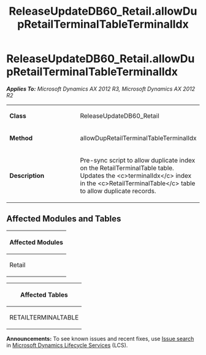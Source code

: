 ﻿---
title: ReleaseUpdateDB60_Retail.allowDupRetailTerminalTableTerminalIdx
TOCTitle: ReleaseUpdateDB60_Retail.allowDupRetailTerminalTableTerminalIdx
ms:assetid: 1492ccc5-e945-33e9-6c7c-1dbeb1d38167
ms:mtpsurl: https://msdn.microsoft.com/en-us/library/JJ718515(v=AX.60)
ms:contentKeyID: 49706829
ms.date: 05/18/2015
mtps_version: v=AX.60
---

# ReleaseUpdateDB60\_Retail.allowDupRetailTerminalTableTerminalIdx 


_**Applies To:** Microsoft Dynamics AX 2012 R3, Microsoft Dynamics AX 2012 R2_

<table>
<colgroup>
<col style="width: 50%" />
<col style="width: 50%" />
</colgroup>
<tbody>
<tr class="odd">
<td><p><strong>Class</strong></p></td>
<td><p>ReleaseUpdateDB60_Retail</p></td>
</tr>
<tr class="even">
<td><p><strong>Method</strong></p></td>
<td><p>allowDupRetailTerminalTableTerminalIdx</p></td>
</tr>
<tr class="odd">
<td><p><strong>Description</strong></p></td>
<td><p>Pre-sync script to allow duplicate index on the RetailTerminalTable table. Updates the &lt;c&gt;terminalIdx&lt;/c&gt; index in the &lt;c&gt;RetailTerminalTable&lt;/c&gt; table to allow duplicate records.</p></td>
</tr>
</tbody>
</table>


## Affected Modules and Tables

<table>
<colgroup>
<col style="width: 100%" />
</colgroup>
<thead>
<tr class="header">
<th><p>Affected Modules</p></th>
</tr>
</thead>
<tbody>
<tr class="odd">
<td><p>Retail</p></td>
</tr>
</tbody>
</table>


<table>
<colgroup>
<col style="width: 100%" />
</colgroup>
<thead>
<tr class="header">
<th><p>Affected Tables</p></th>
</tr>
</thead>
<tbody>
<tr class="odd">
<td><p>RETAILTERMINALTABLE</p></td>
</tr>
</tbody>
</table>

  
**Announcements:** To see known issues and recent fixes, use [Issue search](http://go.microsoft.com/fwlink/?linkid=389258) in [Microsoft Dynamics Lifecycle Services](http://go.microsoft.com/fwlink/?linkid=306505) (LCS).


